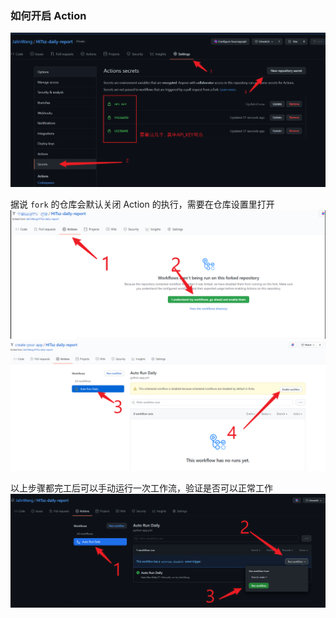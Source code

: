 ### 如何开启 Action

![添加 Action Secret 的步骤](image/instruction.png)

据说 `fork` 的仓库会默认关闭 Action 的执行，需要在仓库设置里打开
![启用 Action 的步骤 1](image/enable1.png)
![启用 Action 的步骤 2](image/enable2.png)

以上步骤都完工后可以手动运行一次工作流，验证是否可以正常工作
![手动运行](image/test_run.png)
